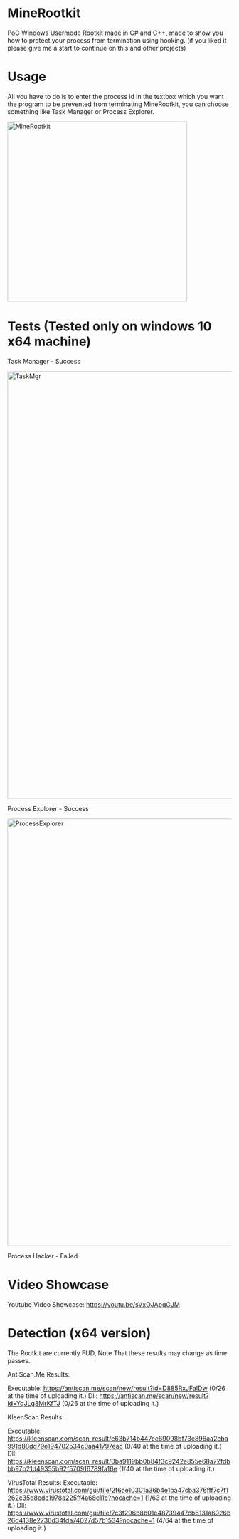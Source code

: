 # MineRootkit
PoC Windows Usermode Rootkit made in C# and C++, made to show you how to protect your process from termination using hooking. (if you liked it please give me a start to continue on this and other projects)
# Usage
All you have to do is to enter the process id in the textbox which you want the program to be prevented from terminating MineRootkit, you can choose something like Task Manager or Process Explorer.

<img width="404" alt="MineRootkit" src="https://user-images.githubusercontent.com/90452585/141402279-bbdf9380-f6ae-45c8-b338-be5e3a4e9fd9.PNG">

# Tests (Tested only on windows 10 x64 machine)
Task Manager - Success

<img width="960" alt="TaskMgr" src="https://user-images.githubusercontent.com/90452585/141400756-3945746b-aa43-4cd3-9303-883ec93b3b88.png">

Process Explorer - Success

<img width="960" alt="ProcessExplorer" src="https://user-images.githubusercontent.com/90452585/141400804-e8c2144f-3d1d-43af-98bf-ffcc93397df5.PNG">

Process Hacker - Failed
# Video Showcase
Youtube Video Showcase: https://youtu.be/sVxOJApqGJM
# Detection (x64 version)
The Rootkit are currently FUD, Note That these results may change as time passes.

AntiScan.Me Results:

Executable: https://antiscan.me/scan/new/result?id=D885RxJFaIDw (0/26 at the time of uploading it.)
Dll: https://antiscan.me/scan/new/result?id=YqJLg3MrKfTJ (0/26 at the time of uploading it.)

KleenScan Results:

Executable: https://kleenscan.com/scan_result/e63b714b447cc69098bf73c896aa2cba991d88dd79e194702534c0aa41797eac (0/40 at the time of uploading it.)
Dll: https://kleenscan.com/scan_result/0ba9119bb0b84f3c9242e855e68a72fdbbb97b21d49355b92f570916789fa16e (1/40 at the time of uploading it.)

VirusTotal Results:
Executable: https://www.virustotal.com/gui/file/2f6ae10301a36b4e1ba47cba376fff7c7f1262c35d8cde1978a225ff4a68c11c?nocache=1 (1/63 at the time of uploading it.)
Dll: https://www.virustotal.com/gui/file/7c3f296b8b01e48739447cb6131a6026b26d4138e2736d34fda74027d57b1534?nocache=1 (4/64 at the time of uploading it.)
